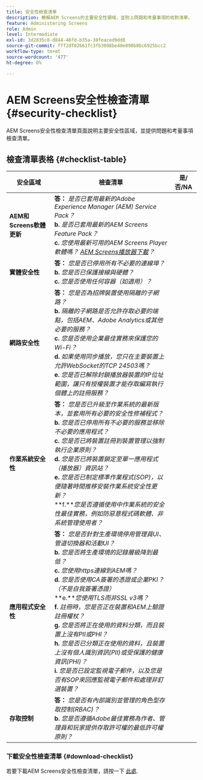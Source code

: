 ```yaml
---
title: 安全性檢查清單
description: 瞭解AEM Screens的主要安全性領域，並附上問題和考量事項的核對清單。
feature: Administering Screens
role: Admin
level: Intermediate
exl-id: 3d2835c8-d844-46fd-b35a-30feaced9dd8
source-git-commit: fff2df02661fc3fb3098be40e090b8bc6925bcc2
workflow-type: tm+mt
source-wordcount: '477'
ht-degree: 0%

---
```


# AEM Screens安全性檢查清單  {#security-checklist}

AEM Screens安全性檢查清單頁面說明主要安全性區域，並提供問題和考量事項檢查清單。

## 檢查清單表格 {#checklist-table}

| **安全區域** | **檢查清單** | **是/否/NA** |
|---|---|---|
| **AEM和Screens軟體更新** | **答：** *是否已套用最新的Adobe Experience Manager (AEM) Service Pack？* <br>**b.** *是否已套用最新的AEM Screens Feature Pack？* <br>**c.** *您使用最新可用的AEM Screens Player軟體嗎？ [AEM Screens播放器下載](https://download.macromedia.com/screens/)？* |
| **實體安全性** | **答：** *您是否已停用所有不必要的連線埠？* <br>**b.** *您是否已保護接線與硬體？* <br>**c.** *您是否使用任何容器（如適用）？* |
| **網路安全性** | **答：** *您是否為招牌裝置使用隔離的子網路？* <br>**b.** *隔離的子網路是否允許存取必要的端點，包括AEM、Adobe Analytics或其他必要的服務？* <br>**c.** *您是否使用企業最佳實務來保護您的Wi-Fi？* <br>**d.** *如果使用同步播放，您只在主要裝置上允許WebSocket的TCP 24503嗎？* <br>**e.** *您是否已解除封鎖播放器裝置的IP位址範圍，讓只有授權裝置才能存取編寫執行個體上的註冊服務？* |
| **作業系統安全性** | **答：** *您是否已升級至作業系統的最新版本，並套用所有必要的安全性修補程式？* <br>**b.** *您是否已停用所有不必要的服務並移除不必要的應用程式？* <br>**c.** *您是否已將裝置註冊到裝置管理以強制執行企業原則？* <br>**d.** *您是否已將裝置鎖定至單一應用程式（播放器）資訊站？* <br>**e.** *您是否已制定標準作業程式(SOP)，以便隨著時間推移安裝作業系統安全性更新？*<br>**f.***您是否遵循使用中作業系統的安全性最佳實務，例如防惡意程式碼軟體、非系統管理使用者？* |
| **應用程式安全性** | **答：** *您是否針對生產環境停用管理員UI、管道切換器和活動UI？* <br>**b.** *您是否將生產環境的記錄層級降到最低？* <br>**c.** *您使用https連線到AEM嗎？* <br>**d.** *您是否使用CA簽署的憑證或企業PKI？ （不是自我簽署憑證）*<br>**e.***您使用TLS而非SSL v3嗎？*<br>**f.** *註冊時，您是否正在裝置和AEM上驗證註冊權杖？*<br> **g.** *您是否將正在使用的資料分類，而且裝置上沒有PII或PHI？*<br> **h.** *您是否已分類正在使用的資料，且裝置上沒有個人識別資訊(PII)或受保護的健康資訊(PHI)？*<br> **i.** *您是否已設定監視電子郵件，以及您是否有SOP來回應監視電子郵件和處理非釘選裝置？* |
| **存取控制** | **答：** *您是否有內部識別並管理的角色型存取控制(RBAC)？* <br>**b.** *您是否遵循Adobe最佳實務為作者、管理員和玩家提供存取許可權的最低許可權原則？* |

### 下載安全性檢查清單 {#download-checklist}

若要下載AEM Screens安全性檢查清單，請按一下 [此處](/help/user-guide/assets/AEMScreens-SecurityChecklist.pdf).
